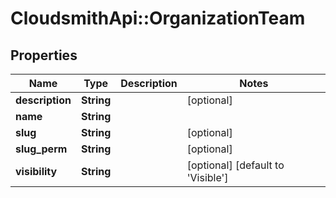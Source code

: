 # CloudsmithApi::OrganizationTeam

## Properties
Name | Type | Description | Notes
------------ | ------------- | ------------- | -------------
**description** | **String** |  | [optional] 
**name** | **String** |  | 
**slug** | **String** |  | [optional] 
**slug_perm** | **String** |  | [optional] 
**visibility** | **String** |  | [optional] [default to &#39;Visible&#39;]


